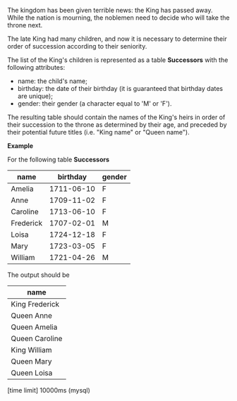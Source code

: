 The kingdom has been given terrible news: the King has passed away. While the nation is mourning, the noblemen need to decide who will take the throne next.

The late King had many children, and now it is necessary to determine their order of succession according to their seniority.

The list of the King's children is represented as a table __Successors__ with the following attributes:

* name: the child's name;
* birthday: the date of their birthday (it is guaranteed that birthday dates are unique);
* gender: their gender (a character equal to 'M' or 'F').

The resulting table should contain the names of the King's heirs in order of their succession to the throne as determined by their age, and preceded by their potential future titles (i.e. "King name" or "Queen name").

__Example__

For the following table __Successors__

|name|	birthday	|gender|
|---|---|---|
|Amelia|	1711-06-10|	F|
|Anne|	1709-11-02|	F|
|Caroline|	1713-06-10|	F|
|Frederick|	1707-02-01|	M|
|Loisa|	1724-12-18	|F|
|Mary|	1723-03-05	|F|
|William	|1721-04-26|	M|

The output should be

|name|
|---|
|King Frederick|
|Queen Anne|
|Queen Amelia|
|Queen Caroline|
|King William|
|Queen Mary|
|Queen Loisa|

[time limit] 10000ms (mysql)

